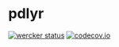 # pdlyr

[![wercker status](https://app.wercker.com/status/4ea949ce8bb2f12f75e40025e6d14694/m "wercker status")](https://app.wercker.com/project/bykey/4ea949ce8bb2f12f75e40025e6d14694) [![codecov.io](https://codecov.io/github/krlmlr/pdlyr/coverage.svg?branch=master)](https://codecov.io/github/krlmlr/pdlyr?branch=master)
